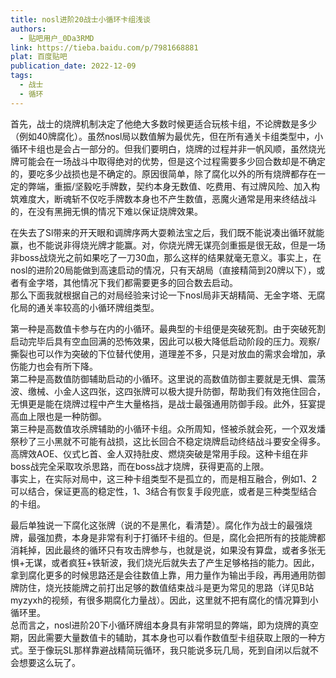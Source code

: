 ```yaml
---
title: nosl进阶20战士小循环卡组浅谈
authors:
  - 贴吧用户_0Da3RMD
link: https://tieba.baidu.com/p/7981668881
plat: 百度贴吧
publication_date: 2022-12-09
tags:
  - 战士
  - 循环
---
```

首先，战士的烧牌机制决定了他绝大多数时候更适合玩核卡组，不论牌数是多少（例如40牌腐化）。虽然nosl局以数值解为最优先，但在所有通关卡组类型中，小循环卡组也是会占一部分的。但我们要明白，烧牌的过程并非一帆风顺，虽然烧光牌可能会在一场战斗中取得绝对的优势，但是这个过程需要多少回合数却是不确定的，要吃多少战损也是不确定的。原因很简单，除了腐化以外的所有烧牌都存在一定的弊端，重振/坚毅吃手牌数，契约本身无数值、吃费用、有过牌风险、加入构筑难度大，断魂斩不仅吃手牌数本身也不产生数值，恶魔火通常是用来终结战斗的，在没有黑拥无惧的情况下难以保证烧牌效果。

在失去了Sl带来的开天眼和调牌序两大耍赖法宝之后，我们既不能说凑出循环就能赢，也不能说非得烧光牌才能赢。对，你烧光牌无谋亮剑重振是很无敌，但是一场非boss战烧光之前如果吃了一刀30血，那么这样的结果就毫无意义。事实上，在nosl的进阶20局能做到高速启动的情况，只有天胡局（直接精简到20牌以下），或者有金字塔，其他情况下我们都需要更多的回合数去启动。  
那么下面我就根据自己的对局经验来讨论一下nosl局非天胡精简、无金字塔、无腐化局的通关率较高的小循环牌组类型。

第一种是高数值卡参与在内的小循环。最典型的卡组便是突破死割。由于突破死割启动完毕后具有空血回满的恐怖效果，因此可以极大降低启动阶段的压力。观察/撕裂也可以作为突破的下位替代使用，道理差不多，只是对放血的需求会增加，承伤能力也会有所下降。  
第二种是高数值防御辅助启动的小循环。这里说的高数值防御主要就是无惧、震荡波、缴械、小金人这四张，这四张牌可以极大提升防御，帮助我们有效拖住回合，无惧更是能在烧牌过程中产生大量格挡，是战士最强通用防御手段。此外，狂宴提高血上限也是一种防御。  
第三种是高数值攻杀牌辅助的小循环卡组。众所周知，怪被杀就会死，一个双发燔祭秒了三小黑就不可能有战损，这比长回合不稳定烧牌启动终结战斗要安全得多。高牌效AOE、仪式匕首、金人双持肚皮、燃烧突破是常用手段。这种卡组在非boss战完全采取攻杀思路，而在boss战才烧牌，获得更高的上限。  
事实上，在实际对局中，这三种卡组类型不是孤立的，而是相互融合，例如1、2可以结合，保证更高的稳定性，1、3结合有恢复手段兜底，或者是三种类型结合的卡组。

最后单独说一下腐化这张牌（说的不是黑化，看清楚）。腐化作为战士的最强烧牌，最强加费，本身是非常有利于打循环卡组的。但是，腐化会把所有的技能牌都消耗掉，因此最终的循环只有攻击牌参与，也就是说，如果没有算盘，或者多张无惧+无谋，或者疯狂+铁斩波，我们烧光后就失去了产生足够格挡的能力。因此，拿到腐化更多的时候思路还是会往数值上靠，用力量作为输出手段，再用通用防御牌防住，烧光技能牌之前打出足够的数值结束战斗是更为常见的思路（详见B站myzyxh的视频，有很多期腐化力量战）。因此，这里就不把有腐化的情况算到小循环里。  
总而言之，nosl进阶20下小循环牌组本身具有非常明显的弊端，即为烧牌的真空期，因此需要大量数值卡的辅助，其本身也可以看作数值型卡组获取上限的一种方式。至于像玩SL那样靠避战精简玩循环，我只能说多玩几局，死到自闭以后就不会想要这么玩了。

